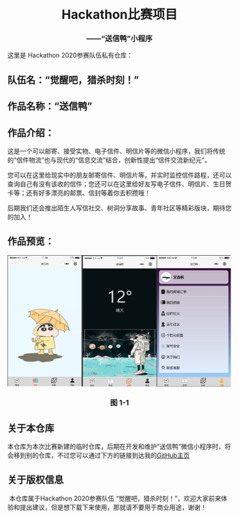 <h1 align = "center">Hackathon比赛项目</h1>
<h3 align = "center">——“送信鸭”小程序</h3>
这里是 Hackathon 2020参赛队伍私有仓库：

## 队伍名：“觉醒吧，猎杀时刻！”

## 作品名称：“送信鸭” 

## 作品介绍：

​	这是一个可以邮寄、接受实物、电子信件、明信片等的微信小程序，我们将传统的“信件物流”也与现代的“信息交流”结合，创新性提出“信件交流新纪元”。   

​	您可以在这里给现实中的朋友邮寄信件、明信片等，并实时监控信件路程，还可以查询自己有没有该收的信件；您还可以在这里给好友写电子信件、明信片、生日贺卡等；还有好多漂亮的邮票、信封等着你去积攒哦！

​	后期我们还会推出陌生人写信社交、树洞分享故事、青年社区等精彩版块，期待您的加入！

## 作品预览：

<p>
    <img align ="center" src = "./作品展示.png"/>
    <h3 align ="center">图 1-1</h3>
</p>	


## 关于本仓库   
本仓库为本次比赛新建的临时仓库，后期在开发和维护“送信鸭”微信小程序时，将会移到别的仓库，不过您可以通过下方的链接到达我的<a href= "https://github.com/payiz-asj">GitHub主页 </a>


## 关于版权信息
​	本仓库属于Hackathon 2020参赛队伍 “觉醒吧，猎杀时刻！”，欢迎大家前来体验和提出建议，但是想下载下来使用，那就请不要用于商业用途，谢谢！

